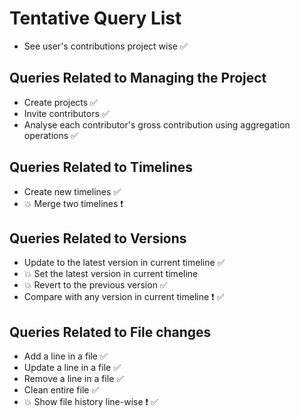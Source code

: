 # Tentative Query List

- See user's contributions project wise ✅

## Queries Related to Managing the Project
- Create projects ✅
- Invite contributors ✅
- Analyse each contributor's gross contribution using aggregation operations ✅

## Queries Related to Timelines
- Create new timelines ✅
- 💥 Merge two timelines ❗

## Queries Related to Versions
- Update to the latest version in current timeline ✅
- 💥 Set the latest version in current timeline 
- 💥 Revert to the previous version ✅
- Compare with any version in current timeline ❗ ✅

## Queries Related to File changes
- Add a line in a file ✅
- Update a line in a file ✅
- Remove a line in a file ✅
- Clean entire file ✅
- 💥 Show file history line-wise ❗ ✅

